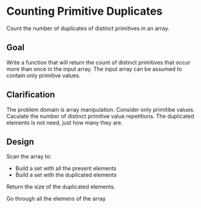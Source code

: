 # Counting Primitive Duplicates

Count the number of duplicates of distinct primitives in an array.

## Goal

Write a function that will return the count of distinct primitives that occur more than once in the input array. The input array can be assumed to contain only primitive values.

## Clarification

The problem domain is array manipulation.
Consider only primitibe values.
Caculate the number of distinct primitive value repetitions.
The duplicated elements is not need, just how many they are.

## Design

Scan the array to:

- Build a set with all the present elements
- Build a set with the duplicated elements

Return the size of the duplicated elements.

Go through all the elemens of the array
